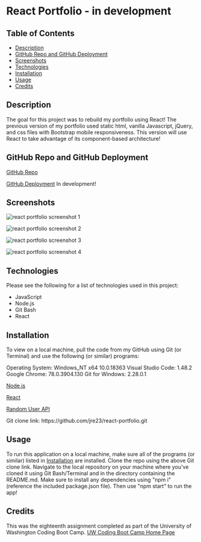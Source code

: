 # React Portfolio - in development

## Table of Contents

  - [Description](#description)
  - [GitHub Repo and GitHub Deployment](#github-repo-and-github-deployment)
  - [Screenshots](#screenshots)
  - [Technologies](#technologies)
  - [Installation](#installation)
  - [Usage](#usage)
  - [Credits](#credits)

## Description

The goal for this project was to rebuild my portfolio using React! The previous version of my portfolio used static html, vanilla Javascript, jQuery, and css files with Bootstrap mobile responsiveness. This version will use React to take advantage of its component-based architecture!

## GitHub Repo and GitHub Deployment

[GitHub Repo](https://github.com/jre23/react-portfolio)

[GitHub Deployment](https://jre23.github.io/react-portfolio) In development!

## Screenshots

![react portfolio screenshot 1]()

![react portfolio screenshot 2]()

![react portfolio screenshot 3]()

![react portfolio screenshot 4]()

## Technologies

Please see the following for a list of technologies used in this project:

* JavaScript
* Node.js
* Git Bash
* React

## Installation

To view on a local machine, pull the code from my GitHub using Git (or Terminal) and use the following (or similar) programs:

Operating System: Windows_NT x64 10.0.18363
Visual Studio Code: 1.48.2
Google Chrome: 78.0.3904.130
Git for Windows: 2.28.0.1

[Node.js](https://nodejs.org/en)

[React](https://reactjs.org)

[Random User API](https://randomuser.me)

Git clone link: htt<span>ps://github.com/jre23/react-portfolio.git</span>

## Usage

To run this application on a local machine, make sure all of the programs (or similar) listed in [Installation](#Installation) are installed. Clone the repo using the above Git clone link. Navigate to the local repository on your machine where you've cloned it using Git Bash/Terminal and in the directory containing the README.md. Make sure to install any dependencies using "npm i" (reference the included package.json file). Then use "npm start" to run the app!

## Credits

This was the eighteenth assignment completed as part of the University of Washington Coding Boot Camp. [UW Coding Boot Camp Home Page](https://bootcamp.uw.edu/coding/)